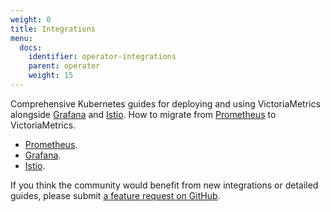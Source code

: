```yaml
---
weight: 0
title: Integrations
menu:
  docs:
    identifier: operator-integrations
    parent: operator
    weight: 15
---
```


Comprehensive Kubernetes guides for deploying and using VictoriaMetrics alongside [Grafana](https://grafana.com/) and [Istio](https://istio.io/). 
How to migrate from [Prometheus](https://prometheus.io/) to VictoriaMetrics.

* [Prometheus](https://docs.victoriametrics.com/operator/integrations/prometheus/).
* [Grafana](https://docs.victoriametrics.com/operator/integrations/grafana/).
* [Istio](https://docs.victoriametrics.com/operator/integrations/istio/).

If you think the community would benefit from new integrations or detailed guides, please submit [a feature request on GitHub](https://github.com/VictoriaMetrics/operator/issues).
